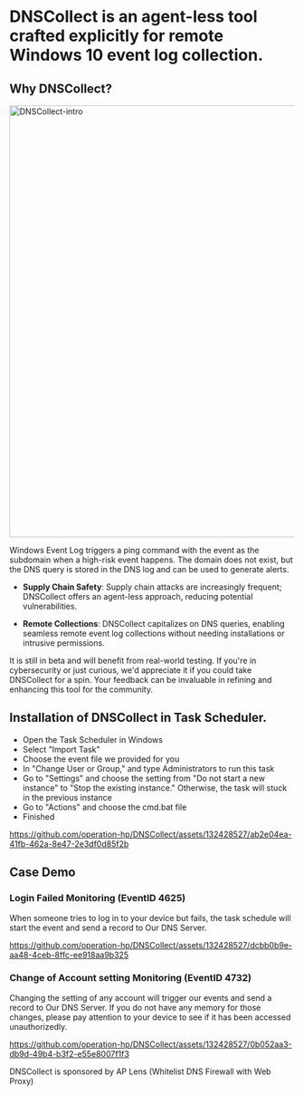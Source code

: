 # DNSCollect is an agent-less tool crafted explicitly for remote Windows 10 event log collection.

## Why DNSCollect? 

<img width="763" alt="DNSCollect-intro" src="https://github.com/operation-hp/DNSCollect/assets/51909803/ed3aee93-b65b-43f1-85de-a6ccd33e00b1">

Windows Event Log triggers a ping command with the event as the subdomain when a high-risk event happens. The domain does not exist, but the DNS query is stored in the DNS log and can be used to generate alerts. 

- **Supply Chain Safety**: Supply chain attacks are increasingly frequent; DNSCollect offers an agent-less approach, reducing potential vulnerabilities.

- **Remote Collections**: DNSCollect capitalizes on DNS queries, enabling seamless remote event log collections without needing installations or intrusive permissions.

It is still in beta and will benefit from real-world testing. If you're in cybersecurity or just curious, we'd appreciate it if you could take DNSCollect for a spin. Your feedback can be invaluable in refining and enhancing this tool for the community.

## Installation of DNSCollect in Task Scheduler.
- Open the Task Scheduler in Windows
- Select "Import Task"
- Choose the event file we provided for you
- In "Change User or Group," and type Administrators to run this task
- Go to "Settings" and choose the setting from "Do not start a new instance" to "Stop the existing instance." Otherwise, the task will stuck in the previous instance
- Go to "Actions" and choose the cmd.bat file
- Finished


https://github.com/operation-hp/DNSCollect/assets/132428527/ab2e04ea-41fb-462a-8e47-2e3df0d85f2b



## Case Demo 
### Login Failed Monitoring (EventID 4625)
When someone tries to log in to your device but fails, the task schedule will start the event and send a record to Our DNS Server.


https://github.com/operation-hp/DNSCollect/assets/132428527/dcbb0b9e-aa48-4ceb-8ffc-ee918aa9b325


### Change of Account setting Monitoring (EventID 4732)
Changing the setting of any account will trigger our events and send a record to Our DNS Server. If you do not have any memory for those changes, please pay attention to your device to see if it has been accessed unauthorizedly.


https://github.com/operation-hp/DNSCollect/assets/132428527/0b052aa3-db9d-49b4-b3f2-e55e8007f1f3



DNSCollect is sponsored by AP Lens (Whitelist DNS Firewall with Web Proxy)
